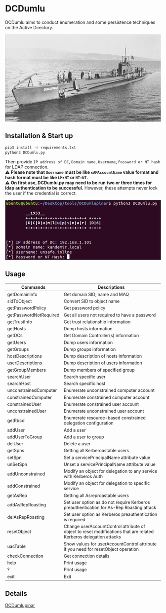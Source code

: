 # DCDumlu
DCDumlu aims to conduct enumeration and some persistence techniques on the Active Directory.

![GitHub Logo](images/dumlupinar.jpg)

## Installation & Start up
```
pip3 install -r requirements.txt
python3 DCDumlu.py
```
Then provide `IP address of DC`, `Domain name`, `Username`, `Password or NT hash` for LDAP connection.  
:warning: **Please note that `Username` must be like `sAMAccountName` value format and hash format must be like `LM:NT` or `NT:NT`.**  
:warning: **On first use, DCDumlu.py may need to be run two or three times for ldap authentication to be successful.** However, these attempts never lock the user if the credential is correct.

![GitHub Logo](images/mavna.PNG)

## Usage
Commands | Descriptions
------------ | -------------
getDomainInfo | Get domain SID, name and MAQ
sidToObject | Convert SID to object name
getPasswordPolicy | Get password policy
getPasswordNotRequired | Get all users not required to have a password
getTrustInfo | Get trust relationship information
getHosts | Dump hosts information
getDCs | Get Domain Controller(s) information
getUsers | Dump users information
getGroups | Dump groups information
hostDescriptions | Dump description of hosts information
userDescriptions | Dump description of users information
getGroupMembers | Dump members of specified group
searchUser | Search specific user
searchHost | Search specific host
unconstrainedComputer | Enumerate unconstrained computer account
constrainedComputer | Enumerate constrained computer account
constrainedUser | Enumerate constrained user account
unconstrainedUser | Enumerate unconstrained user account
getRbcd | Enumerate resource-based constrained delegation configuration
addUser | Add a user
addUserToGroup | Add a user to group
delUser | Delete a user
getSpns | Getting all Kerberoastable users
setSpn | Set a servicePrincipalName attribute value
unSetSpn | Unset a servicePrincipalName attribute value
addUnconstrained | Modify an object for delegation to any service with Kerberos Auth
addConstrained | Modify an object for delegation to specific service
getAsRep | Getting all Asreproastable users
addAsRepRoasting | Set user option as do not require Kerberos preauthentication for As-Rep Roasting attack
delAsRepRoasting | Set user option as Kerberos preauthentication is required
resetObject | Change userAccountControl attribute of object to reset modifications that are related Kerberos delegation attacks
uacTable | Show values for userAccountControl attribute if you need for resetObject operation
checkConnection | Get connection details
help | Print usage
? | Print usage
exit | Exit

## Details
[DCDumlupınar](https://docs.unsafe-inline.com/inline/dcdumlupinar)
